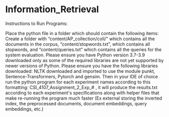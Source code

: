 # Information_Retrieval

Instructions to Run Programs:

Place the python file in a folder which should contain the following items: Create a folder with
“content/AP_collection/coll/” which contains all the documents in the corpus,
“content/stopwords.txt”, which contains all stopwords, and “content/queries.txt” which contains
all the queries for the system evaluation.
Please ensure you have Python version 3.7-3.9 downloaded only as some of the required libraries
are not yet supported by newer versions of Python.
Please ensure you have the following libraries downloaded: NLTK downloaded and imported to
use the module punkt, Sentence-Transformers, Pytorch and gensim.
Then in your IDE of choice run the python program for each experiment names according to this
formatting: CSI_4107_Assignment_2_Exp_# , it will produce the results.txt according to each
experiment's specifications along with helper files that make re-running the program much faster
(Ex external storing the inverted index, the preprocessed documents, document embeddings,
query embeddings, etc.)
